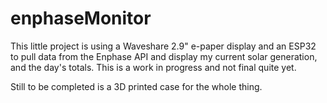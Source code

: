 # enphaseMonitor

This little project is using a Waveshare 2.9" e-paper display and an ESP32 to pull data from the Enphase API and display my current solar generation, and the day's totals. This is a work in progress and not final quite yet.

Still to be completed is a 3D printed case for the whole thing.
